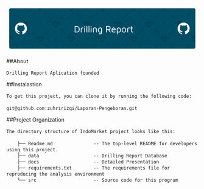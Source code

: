 ![header](header.png)

##About

    Drilling Report Aplication founded

##Instalastion

    To get this project, you can clone it by running the following code:

    git@github.com:zuhririzqi/Laporan-Pengeboran.git


##Project Organization

    The directory structure of IndoMarket project looks like this:

        ├── Readme.md               -- The top-level README for developers using this project.
        ├── data                    -- Drilling Report Database
        ├── docs                    -- Detailed Presentation
        ├── requirements.txt        -- The requirements file for reproducing the analysis environment
        └── src                     -- Source code for this program
          

